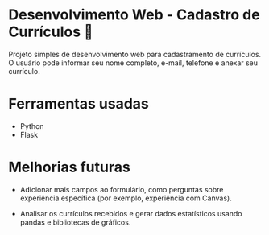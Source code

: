 # Desenvolvimento Web - Cadastro de Currículos :memo:

Projeto simples de desenvolvimento web para cadastramento de currículos.
O usuário pode informar seu nome completo, e-mail, telefone e anexar seu currículo.

# Ferramentas usadas

- Python
- Flask

# Melhorias futuras

- Adicionar mais campos ao formulário, como perguntas sobre experiência específica (por exemplo, experiência com Canvas).

- Analisar os currículos recebidos e gerar dados estatísticos usando pandas e bibliotecas de gráficos.
